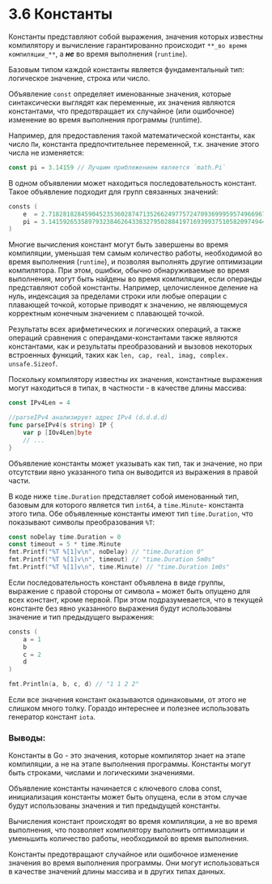 # 3.6 Константы

Константы представляют собой выражения, значения которых известны компилятору и вычисление гарантированно
происходит `**_во время компиляции_**`, а **_не_** во время выполнения (`runtime`).

Базовым типом каждой константы является фундаментальный тип: логическое значение, строка или число.

Объявление `const` определяет именованные значения, которые синтаксически выглядят как переменные, их значения
являются константами, что предотвращает их случайное (или ошибочное) изменение во время выполнения программы (runtime).

Например, для предоставления такой математической константы, как число `Пи`, константа предпочтительнее переменной, т.к.
значение этого числа не изменяется:

``` go
const pi = 3.14159 // Лучшим приблежением является `math.Pi`
```

В одном объявлении может находиться последовательность констант. Такое объявление подходит для групп связанных значений:

``` go
consts (
    e  = 2.71828182845904523536028747135266249775724709369995957496696763
    pi = 3.14159265358979323846264338327950288419716939937510582097494459
)
```

Многие вычисления констант могут быть завершены во время компиляции, уменьшая тем самым количество работы, необходимой
во время выполнения (`runtime`), и позволяя выполнять другие оптимизации компилятора. При этом, ошибки, обычно
обнаруживаемые во время выполнения, могут быть найдены во время компиляции, если операнды представляют собой константы.
Например, целочисленное деление на нуль, индексация за пределами строки или любые операции с плавающей точкой, которые
приводят к значению, не являющемуся корректным конечным значением с плавающей точкой.

Результаты всех арифметических и логических операций, а также операций сравнения с операндами-константами также являются
константами, как и результаты преобразований и вызовов некоторых встроенных функций, таких как `len, cap, real, imag,
complex. unsafe.Sizeof`.

Поскольку компилятору известны их значения, константные выражения могут находиться в типах, в частности - в качестве
длины массива:

``` go
const IPv4Len = 4 

//parseIPv4 анализирует адрес IPv4 (d.d.d.d)
func parseIPv4(s string) IP {
    var p [IOv4Len]byte
    // ...
} 
```

Объявление константы может указывать как тип, так и значение, но при отсутствии явно указанного типа он выводится из
выражения в правой части.

В коде ниже `time.Duration` представляет собой именованный тип, базовым для которого является тип `int64`,
а `time.Minute`- константа этого типа. Обе объявленные константы имеют тип `time.Duration`, что показывают символы
преобразования `%T`:

``` go
const noDelay time.Duration = 0
const timeout = 5 * time.Minute
fmt.Printf("%T %[1]v\n", noDelay) // "time.Duration 0"
fmt.Printf("%T %[1]v\n", timeout) // "time.Duration 5m0s"
fmt.Printf("%T %[1]v\n", time.Minute) // "time.Duration 1m0s"
```

Если последовательность констант объявлена в виде группы, выражение с правой стороны от символа `=` может быть опущено
для всех констант, кроме первой. При этом подразумевается, что в текущей константе без явно указанного выражения будут
использованы значение и тип предыдущего выражения:

``` go
consts (
    a = 1
    b
    c = 2
    d
)

fmt.Println(a, b, c, d) // "1 1 2 2"
```

Если все значения констант оказываются одинаковыми, от этого не слишком много толку. Гораздо интереснее и полезнее
использовать генератор констант `iota`.


### Выводы:

Константы в Go - это значения, которые компилятор знает на этапе компиляции, а не на этапе выполнения программы.
Константы могут быть строками, числами и логическими значениями.

Объявление константы начинается с ключевого слова const, инициализация константы может быть опущена, если в этом случае
будут использованы значения и тип предыдущей константы.

Вычисления констант происходят во время компиляции, а не во время выполнения, что позволяет компилятору выполнить
оптимизации и уменьшить количество работы, необходимой во время выполнения.

Константы предотвращают случайное или ошибочное изменение значения во время выполнения программы. Они могут
использоваться в качестве значений длины массива и в других типах данных.